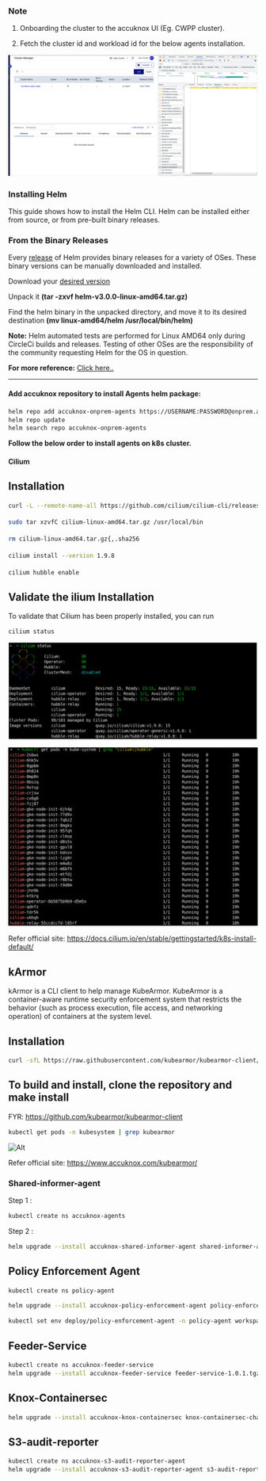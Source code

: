 ### Note

1. Onboarding the cluster to the accuknox UI (Eg. CWPP cluster).

2. Fetch the cluster id and workload id for the below agents installation.

![Alt](../images/onboard.png)

### Installing Helm
This guide shows how to install the Helm CLI. Helm can be installed either from source, or from pre-built binary releases.

### From the Binary Releases

Every [release](https://github.com/helm/helm/releases) of Helm provides binary releases for a variety of OSes. These binary versions can be manually downloaded and installed.

Download your [desired version](https://github.com/helm/helm/releases)

Unpack it <b>(tar -zxvf helm-v3.0.0-linux-amd64.tar.gz)</b>

Find the helm binary in the unpacked directory, and move it to its desired destination <b>(mv linux-amd64/helm /usr/local/bin/helm)</b>

<b>Note:</b> Helm automated tests are performed for Linux AMD64 only during CircleCi builds and releases. Testing of other OSes are the responsibility of the community requesting Helm for the OS in question.

<b>For more reference:</b> [Click here..](https://helm.sh/docs/intro/install/)

---

#### Add accuknox repository to install Agents helm package:

```sh
helm repo add accuknox-onprem-agents https://USERNAME:PASSWORD@onprem.accuknox.com/repository/accuknox-onprem-agents
helm repo update
helm search repo accuknox-onprem-agents
```

<b>Follow the below order to install agents on k8s cluster.</b>

#### Cilium

## Installation

```sh
curl -L --remote-name-all https://github.com/cilium/cilium-cli/releases/latest/download/cilium-linux-amd64.tar.gz{,.sha256sum} sha256sum --check cilium-linux-amd64.tar.gz.sha256sum

sudo tar xzvfC cilium-linux-amd64.tar.gz /usr/local/bin

rm cilium-linux-amd64.tar.gz{,.sha256

cilium install --version 1.9.8

cilium hubble enable
```
## Validate the ilium Installation

To validate that Cilium has been properly installed, you can run

```sh
cilium status
```

![Alt](../images/cilium-status.png)

![Alt](../images/cilium-pods.png)

Refer official site: https://docs.cilium.io/en/stable/gettingstarted/k8s-install-default/ 

## kArmor
kArmor is a CLI client to help manage KubeArmor.
KubeArmor is a container-aware runtime security enforcement system that restricts the behavior (such as process execution, file access, and networking operation) of containers at the system level.

## Installation

```sh
curl -sfL https://raw.githubusercontent.com/kubearmor/kubearmor-client/main/install.sh | sh
```

## To build and install, clone the repository and make install

FYR: https://github.com/kubearmor/kubearmor-client

```sh
kubectl get pods -n kubesystem | grep kubearmor
```
![Alt](../kubearmor.png)

Refer official site: https://www.accuknox.com/kubearmor/

### Shared-informer-agent

Step 1 :

```sh
kubectl create ns accuknox-agents
```
Step 2 : 

```sh
helm upgrade --install accuknox-shared-informer-agent shared-informer-agent-chart-1.0.1.tgz -n accuknox-agents
```

## Policy Enforcement Agent 

```sh
kubectl create ns policy-agent
```

```sh
helm upgrade --install accuknox-policy-enforcement-agent policy-enforcement-agent-1.0.1.tgz -n policy-agent
```

```sh
kubectl set env deploy/policy-enforcement-agent -n policy-agent workspace_id=236
```

## Feeder-Service

```sh
kubectl create ns accuknox-feeder-service
helm upgrade --install accuknox-feeder-service feeder-service-1.0.1.tgz -n accuknox-feeder-service
```
## Knox-Containersec

```sh
helm upgrade --install accuknox-knox-containersec knox-containersec-chart-1.0.1.tgz -n accuknox-agents
```


## S3-audit-reporter

```sh
kubectl create ns accuknox-s3-audit-reporter-agent
helm upgrade --install accuknox-s3-audit-reporter-agent s3-audit-reporter-charts-1.0.1.tgz -n accuknox-s3-audit-reporter-agent
```


